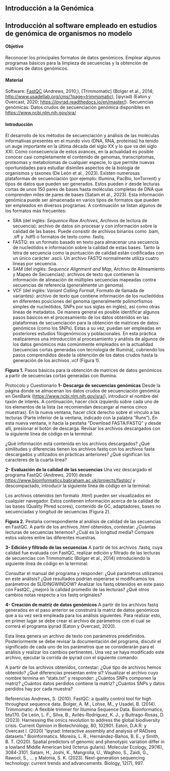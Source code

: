 ## Introducción a la Genómica

## Introducción al software empleado en estudios de genómica de organismos no modelo

#### Objetivo 
Reconocer los principales formatos de datos genómicos.
Emplear algunos programas básicos para la limpieza de secuencias y la obtención de matrices de datos genómicos.

#### Material
Software: [FastQC](https://www.bioinformatics.babraham.ac.uk/projects/fastqc/) (Andrews, 2010;), [Trimmomatic] (Bolger et al., 2014; http://www.usadellab.org/cms/?page=trimmomatic), [ipyrad) (Eaton y Overcast, 2020; https://ipyrad.readthedocs.io/en/master/).
Secuencias genómicas: Datos crudos de secuenciación genómica disponibles en https://www.ncbi.nlm.nih.gov/sra/  

#### Introducción
El desarrollo de los métodos de secuenciación y análisis de las moléculas informativas presentes en el mundo vivo (DNA, RNA, proteínas) ha tenido un auge importante en la última década del siglo XX y lo que va del siglo XXI. Como consecuencia de estos avances, en la actualidad es posible conocer casi completamente el contenido de genomas, transcriptomas, proteomas y metabolomas de cualquier especie, lo que permite nuevas oportunidades para estudiar disímiles aspectos de la biología de organismos y taxones (De León et al., 2023). 
Existen numerosas plataformas de secuenciación (por ejemplo: Illumina, PacBio, IonTorrent) y tipos de datos que pueden ser generados. Estos pueden ir desde lecturas cortas de unos 150 pares de bases hasta moléculas completas de DNA que comprenden miles de pares de bases (Satam et al., 2023). Esta información genómica puede ser almacenada en varios tipos de formatos que pueden ser empleados en diversos programas. A continuación se listan algunos de los formatos más frecuentes:
- SRA (del inglés: *Sequence Raw Archives*, Archivos de lectura de secuencia): archivo de datos sin procesar y con información sobre la calidad de las bases. Puede consistir de archivos binarios como .bam, .sff y .hdf5 o formatos de texto como .fastq.
- FASTQ: es un formato basado en texto para almacenar una secuencia de nucleótidos e información sobre la calidad de estas bases. Tanto la letra de secuencia como la puntuación de calidad están codificadas con un único carácter .ascii. Un archivo FASTQ normalmente utiliza cuatro líneas por secuencia.
- SAM (del inglés: *Sequence Alignment and Map*, Archivo de Alineamiento y Mapeo de Secuencias): archivos de texto que contienen la información de alineación de múltiples secuencias mapeadas contra secuencias de referencia (generalmente un genoma).
- VCF (del inglés: *Variant Calling Format*, Formato de llamada de variantes): archivo de texto que contiene información de los nucleótidos en diferentes posiciones del genoma (generalmente polimorfismos simples de nucleótidos, SNPs por sus siglas en inglés), así como otras líneas de metadatos.
De manera general es posible identificar algunos pasos básicos en el procesamiento de los datos obtenidos en las plataformas de secuenciación para la obtención de matrices de datos genómicos (como los SNPs). Estas a su vez, puedan ser empleadas en posteriores estudios filogenómicos y poblacionales. En esta práctica realizaremos una introducción al procesamiento y análisis de algunos de los datos genómicos más comúnmente empleados en la actualidad (secuencias cortas generadas con tecnología de Illumina), cubriendo los pasos comprendidos desde la obtención de los datos crudos hasta la generación de los archivos .vcf (Figura 1).

 
**Figura 1.** Pasos básicos para la obtención de matrices de datos genómicos a partir de secuencias cortas generadas con Illumina.

Protocolo y Cuestionario
**1- Descarga de secuencias genómicas**
Desde la página donde se almacenan los datos crudos de secuenciación genómica en GenBank (https://www.ncbi.nlm.nih.gov/sra/), introducir el nombre del taxón de interés. A continuación, hacer click izquierdo sobre cada uno de los elementos de la lista (se recomiendan descargar al menos cinco muestras). En la nueva ventana, hacer click derecho sobre el vínculo a las lecturas (Parte inferior de la ventana, indicado con la palabra “Runs”). En esta nueva ventana, ir hacia la pestaña “Download FASTA/FASTQ” y desde allí, presionar el botón de descarga.
Revisar los archivos descargados con la siguiente línea de código en la terminal:
 
¿Qué información está contenida en los archivos descargados? ¿Qué similitudes y diferencias tienen los archivos fastq con los archivos fasta descargados y utilizados en prácticas anteriores? ¿Qué significan los caracteres de la cuarta línea?

**2- Evaluación de la calidad de las secuencias**
Una vez descargado el programa FastQC (Andrews, 2010) desde https://www.bioinformatics.babraham.ac.uk/projects/fastqc/ y descompactado, introducir la siguiente línea de código en la terminal:
 
Los archivos obtenidos (en formato .html) pueden ser visualizados en cualquier navegador. Estos contienen información acerca de la calidad de las bases (Quality Phred scores), contenido de GC, adaptadores, bases no secuenciadas y longitud de secuencias (Figura 2).
 
**Figura 2.** Pestaña correspondiente al análisis de calidad de las secuencias en FastQC.
A partir de los archivos .html obtenidos, contestar: ¿Cuántas lecturas de secuencias tenemos? ¿Cuál es la longitud media? Compare estos valores entre las diferentes muestras.

**3- Edición y filtrado de las secuencias**
A partir de los archivos .fastq, cuya calidad fue evaluada con FastQC, realizar edición y filtrado de las lecturas de secuencias con Trimmomatic (Bolger et al., 2014) introduciendo la siguiente línea de código en la terminal:
 
Consultar el manual del programa y responder: ¿Qué parámetros utilizamos en este análisis? ¿Qué resultados podrían esperarse si modificamos los parámetros de SLIDINGWINDOW?
Analizar los fastq obtenidos en este paso con FastQC, ¿mejoró la calidad promedio de las lecturas? ¿Qué otros cambios notas respecto a los fastq originales?

**4- Creación de matriz de datos genómicos**
A partir de los archivos fastq generados en el paso anterior se construirá la matriz de datos genómicos que a su vez será empleada para los análisis siguientes. Para realizar esto, en primer lugar se debe crear el archivo de parámetros con el cual se correrá el programa ipyrad (Eaton y Overcast, 2020). 
 
Esta línea genera un archivo de texto con parámetros predefinidos. Posteriormente se debe revisar la documentación del programa, discutir el significado de cada uno de los parámetros que se considerarán para el análisis y realizar los cambios pertinentes. Una vez se haya modificado este archivo, ejecutar la corrida de ipyrad con el siguiente comando:
 
A partir de los archivos obtenidos, contestar: ¿Qué tipo de archivos hemos obtenido? ¿Qué diferencias presentan entre sí? Visualizar el archivo cuyo nombre termina en “stats.txt” y responder: ¿Cuántos SNPs componen la matriz? ¿Cuántos datos perdidos contiene la matriz? ¿Cuántos SNPs y datos perdidos hay por cada muestra?

Referencias
Andrews, S. (2010). FastQC: a quality control tool for high throughput sequence data.
Bolger, A. M., Lohse, M., y Usadel, B. (2014). Trimmomatic: A flexible trimmer for Illumina Sequence Data. Bioinformatics, btu170.
De León, L. F., Silva, B., Avilés-Rodríguez, K. J., y Buitrago-Rosas, D. (2023). Harnessing the omics revolution to address the global biodiversity crisis. Current Opinion in Biotechnology, 80, 102901.
Eaton, D.A.R. y Overcast I. (2020) “ipyrad: Interactive assembly and analysis of RADseq datasets.” Bioinformatics.
Moreira, L. R., Hernández-Baños, B. E., y Smith, B. T. (2020). Spatial predictors of genomic and phenotypic variation differ in a lowland Middle American bird (Icterus gularis). Molecular Ecology, 29(16), 3084-3101.
Satam, H., Joshi, K., Mangrolia, U., Waghoo, S., Zaidi, G., Rawool, S., ... y Malonia, S. K. (2023). Next-generation sequencing technology: current trends and advancements. Biology, 12(7), 997.

